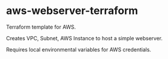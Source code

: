 # aws-webserver-terraform

Terraform template for AWS.

Creates VPC, Subnet, AWS Instance to host a simple webserver.

Requires local environmental variables for AWS credentials.
